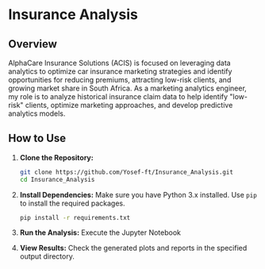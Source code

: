# Insurance Analysis
## Overview

AlphaCare Insurance Solutions (ACIS) is focused on leveraging data analytics to optimize car insurance marketing strategies and identify opportunities for reducing premiums, attracting low-risk clients, and growing market share in South Africa. As a marketing analytics engineer, my role is to analyze historical insurance claim data to help identify "low-risk" clients, optimize marketing approaches, and develop predictive analytics models.

## How to Use

1. **Clone the Repository:**
   ```bash
   git clone https://github.com/Yosef-ft/Insurance_Analysis.git
   cd Insurance_Analysis
   ```

2. **Install Dependencies:**
   Make sure you have Python 3.x installed. Use `pip` to install the required packages.
   ```bash
   pip install -r requirements.txt
   ```

3. **Run the Analysis:**
   Execute the Jupyter Notebook
   

4. **View Results:**
   Check the generated plots and reports in the specified output directory.